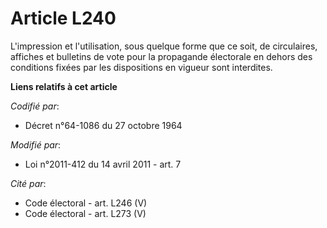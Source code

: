 # Article L240

L'impression et l'utilisation, sous quelque forme que ce soit, de circulaires,  affiches et bulletins de vote pour la
propagande électorale en dehors des conditions fixées par les dispositions en vigueur sont interdites.

**Liens relatifs à cet article**

_Codifié par_:

  - Décret n°64-1086 du 27 octobre 1964

_Modifié par_:

  - Loi n°2011-412 du 14 avril 2011 - art. 7

_Cité par_:

  - Code électoral - art. L246 (V)
  - Code électoral - art. L273 (V)
